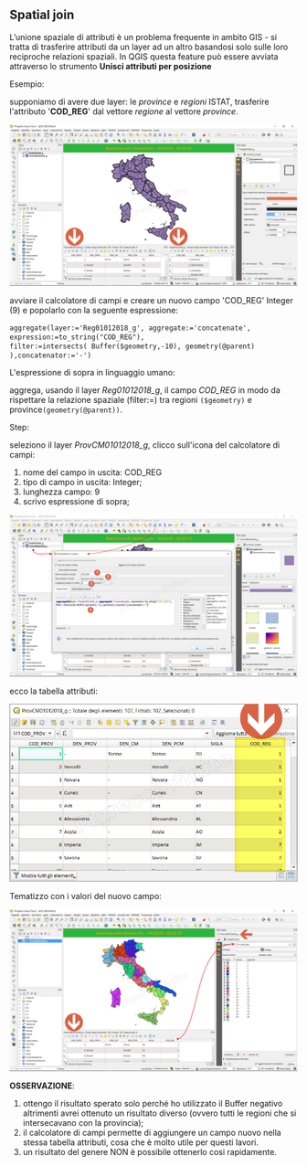 ## Spatial join 

L’unione spaziale di attributi è un problema frequente in ambito GIS - si tratta di trasferire attributi da un layer ad un altro basandosi solo sulle loro reciproche relazioni spaziali. In QGIS questa feature può essere avviata attraverso lo strumento **Unisci attributi per posizione** 

Esempio:

supponiamo di avere due layer: le _province_ e _regioni_ ISTAT, trasferire l'attributo '**COD_REG**' dal vettore _regione_ al vettore _province_.

![tema](../img/esempi/spatial_join/spatial_join1.png)

avviare il calcolatore di campi e creare un nuovo campo 'COD_REG' Integer (9) e popolarlo con la seguente espressione:

```
aggregate(layer:='Reg01012018_g', aggregate:='concatenate', expression:=to_string("COD_REG"), 
filter:=intersects( Buffer($geometry,-10), geometry(@parent) ),concatenator:='-') 
```

L'espressione di sopra in linguaggio umano:

aggrega, usando il layer _Reg01012018_g_, il campo _COD_REG_ in modo da rispettare la relazione spaziale (filter:=) tra regioni `($geometry)` e province`(geometry(@parent))`.

Step:

seleziono il layer _ProvCM01012018_g_, clicco sull'icona del calcolatore di campi:

1. nome del campo in uscita: COD_REG
2. tipo di campo in uscita: Integer;
3. lunghezza campo: 9
4. scrivo espressione di sopra;


![tema](../img/esempi/spatial_join/spatial_join2.png)

ecco la tabella attributi:

![tema](../img/esempi/spatial_join/spatial_join3.png)

Tematizzo con i valori del nuovo campo:

![tema](../img/esempi/spatial_join/spatial_join4.png)

**OSSERVAZIONE**:

1. ottengo il risultato sperato solo perché ho utilizzato il Buffer negativo altrimenti avrei ottenuto un risultato diverso (ovvero tutti le regioni che si intersecavano con la provincia);
2. il calcolatore di campi permette di aggiungere un campo nuovo nella stessa tabella attributi, cosa che è molto utile per questi lavori.
3. un risultato del genere NON è possibile ottenerlo cosi rapidamente.
